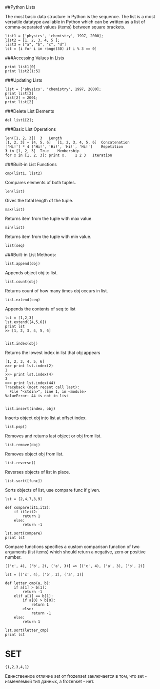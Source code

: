 ##Python Lists

The most basic data structure in Python is the sequence.
The list is a most versatile datatype available in Python which can be written as a list of comma-separated values (items) between square brackets. 


    list1 = ['physics', 'chemistry', 1997, 2000];
    list2 = [1, 2, 3, 4, 5 ];
    list3 = ["a", "b", "c", "d"]
    lst = [i for i in range(30) if i % 3 == 0]

###Accessing Values in Lists

    print list1[0]
    print list2[1:5]


###Updating Lists

    
    list = ['physics', 'chemistry', 1997, 2000];
    print list[2] 
    list[2] = 2001;
    print list[2]

###Delete List Elements

    del list1[2];

###Basic List Operations

    
    len([1, 2, 3])	3	Length
    [1, 2, 3] + [4, 5, 6]	[1, 2, 3, 4, 5, 6]	Concatenation
    ['Hi!'] * 4	['Hi!', 'Hi!', 'Hi!', 'Hi!']	Repetition
    3 in [1, 2, 3]	True	Membership
    for x in [1, 2, 3]: print x,	1 2 3	Iteration


###Built-in List Functions


    cmp(list1, list2)


Compares elements of both tuples.
	

    len(list)


Gives the total length of the tuple.

	
    max(list)


Returns item from the tuple with max value.
	
    min(list)


Returns item from the tuple with min value.
	
    list(seq)


###Built-in List Methods:


    list.append(obj)

Appends object obj to list.



    list.count(obj)


Returns count of how many times obj occurs in list.


    list.extend(seq)


Appends the contents of seq to list

    lst = [1,2,3]
    lst.extend([4,5,6])
    print lst
    >> [1, 2, 3, 4, 5, 6]


    list.index(obj)


Returns the lowest index in list that obj appears


    [1, 2, 3, 4, 5, 6]
    >>> print lst.index(2)
    1
    >>> print lst.index(4)
    3
    >>> print lst.index(44)
    Traceback (most recent call last):
      File "<stdin>", line 1, in <module>
    ValueError: 44 is not in list


    list.insert(index, obj)


Inserts object obj into list at offset index.


    list.pop()


Removes and returns last object or obj from list.


    list.remove(obj)


Removes object obj from list.


    list.reverse()


Reverses objects of list in place.


    list.sort([func])


Sorts objects of list, use compare func if given.

    lst = [2,4,7,3,9]    

    def compare(it1,it2):
        if it1>it2:
            return 1
        else:
            return -1

    lst.sort(compare)
    print lst


Compare functions specifies a custom comparison function of two arguments (list items) which should return a negative, zero or positive number.

    [('c', 4), ('b', 2), ('a', 3)] => [('c', 4), ('a', 3), ('b', 2)]

    lst = [('c', 4), ('b', 2), ('a', 3)] 

    def letter_cmp(a, b):
        if a[1] > b[1]:
            return -1
        elif a[1] == b[1]:
            if a[0] > b[0]:
                return 1
            else:
                return -1
        else:
            return 1

    lst.sort(letter_cmp)
    print lst
    
    
# SET

    {1,2,3,4,1}
    
Единственное отличие set от frozenset заключается в том, что set - изменяемый тип данных, а frozenset - нет.


    

